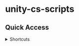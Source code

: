 # unity-cs-scripts


## Quick Access

<details><summary>Shortcuts</summary>
<p>
  
  <details><summary>Copy To Clipboard</summary>
  <p>
    
    
   - [Copy To Clipboard Script View](https://github.com/SpiralGaming/unity-cs-scripts/blob/main/Scripts/Copy%20To%20Clipboard/CopyToClipboard.cs)
   - [Copy To Clipboard Script Download](https://downgit.github.io/#/home?url=https://github.com/SpiralGaming/unity-cs-scripts/blob/main/Scripts/Copy%20To%20Clipboard/CopyToClipboard.cs)
    
  </p>
  </details>
  
  <details><summary>Cursor Face Mouse 2d</summary>
<p>
  
  - [Face Mouse 2d Script View](https://github.com/SpiralGaming/unity-cs-scripts/blob/main/Scripts/Cursor%20Face%20Mouse%202D/FaceMouse.cs)
  - [Face Mouse 2d Script Download](https://downgit.github.io/#/home?url=https://github.com/SpiralGaming/unity-cs-scripts/blob/main/Scripts/Cursor%20Face%20Mouse%202D/FaceMouse.cs)
  
</p>
</details>
  
  
<details><summary>Date</summary>
<p>
  
  - [Date Script View](https://github.com/SpiralGaming/unity-cs-scripts/blob/main/Scripts/Date/Date.cs)
  - [Date Script Download](https://downgit.github.io/#/home?url=https://github.com/SpiralGaming/unity-cs-scripts/blob/main/Scripts/Date/Date.cs)
  
</p>
</details>

<details><summary>Discord Webhook</summary>
<p>
  
  - [Discord Webhook Script View](https://github.com/SpiralGaming/unity-cs-scripts/blob/main/Scripts/Discord%20Webhook/DiscordWebhook.cs)
  - [Discord Webhook Script Download](https://downgit.github.io/#/home?url=https://github.com/SpiralGaming/unity-cs-scripts/blob/main/Scripts/Discord%20Webhook/DiscordWebhook.cs)
  
</p>
</details>
  
  
<details><summary>Photon</summary>
<p>
  

<details><summary>Change Name</summary>
<p>
  
<details><summary>Don't Use Button To Save Name</summary>
<p>
  
  - [Player Name Script View](https://github.com/SpiralGaming/unity-cs-scripts/blob/main/Scripts/Photon/Change%20Name/Don't%20Use%20Button%20To%20Save%20Name/PlayerName.cs)
  - [Player Name Script Download](https://downgit.github.io/#/home?url=https://github.com/SpiralGaming/unity-cs-scripts/blob/main/Scripts/Photon/Change%20Name/Don't%20Use%20Button%20To%20Save%20Name/PlayerName.cs)
  
</p>
</details>
  
  <details><summary>Use Button To Save Name</summary>
<p>
  
  - [Player Name Script View](https://github.com/SpiralGaming/unity-cs-scripts/blob/main/Scripts/Photon/Change%20Name/Use%20Button%20To%20Save%20Name/PlayerName.cs)
  - [Player Name Script Download](https://downgit.github.io/#/home?url=https://github.com/SpiralGaming/unity-cs-scripts/blob/main/Scripts/Photon/Change%20Name/Use%20Button%20To%20Save%20Name/PlayerName.cs)
  
</p>
</details>

<details><summary>Update Name</summary>
<p>
  
  - [Update Name Script View](https://github.com/SpiralGaming/unity-cs-scripts/blob/main/Scripts/Photon/Change%20Name/UpdateName.cs)
  - [Update Name Script Download](https://downgit.github.io/#/home?url=https://github.com/SpiralGaming/unity-cs-scripts/blob/main/Scripts/Photon/Change%20Name/UpdateName.cs)
  
</p>
</details>
  
  README.md
  ```
  If you want to have a button to save the player's name then choose the "Use Button To Save Name" folder and use that code.

But

If you want the player's name to automatically be updated every time they change it choose "Use Button To Save Name" and use that code.


Also you may need the UpdateName.cs file.

Just Apply it somewhere in the scene to change the name, then add the references to it then you will be good with that script.
  ```
  
</p>
</details>
  
  
<details><summary>Lobbys</summary>
<p>
  
<details><summary>Connect To Server</summary>
<p>
  
  - [Connect To Server Script View](https://github.com/SpiralGaming/unity-cs-scripts/blob/main/Scripts/Photon/Lobbys/Connect%20To%20Server/ConnectToServer.cs)
  - [Connect To Server Script Download](https://downgit.github.io/#/home?url=https://github.com/SpiralGaming/unity-cs-scripts/blob/main/Scripts/Photon/Lobbys/Connect%20To%20Server/ConnectToServer.cs)
  
</p>
</details>
  
  <details><summary>Create And Join Rooms</summary>
<p>
  
  - [Create And Join Rooms Script View](https://github.com/SpiralGaming/unity-cs-scripts/blob/main/Scripts/Photon/Lobbys/Create%20And%20Join%20Rooms/CreateAndJoinRooms.cs)
  - [Create And Join Rooms Script Download](https://downgit.github.io/#/home?url=https://github.com/SpiralGaming/unity-cs-scripts/blob/main/Scripts/Photon/Lobbys/Create%20And%20Join%20Rooms/CreateAndJoinRooms.cs)
  
</p>
</details>
  
  <details><summary>Spawn Players</summary>
<p>
  
  - [Spawn Players Script View]()
  - [Spawn Players Script Download]()
  
</p>
</details>
  
</p>
</details>
  
</p>
</details>
  
  
<details><summary>Press Any Key To Begin</summary>
<p>
  
  - [Any Key Script View](https://github.com/SpiralGaming/unity-cs-scripts/blob/main/Scripts/Photon/Lobbys/Spawn%20Players/SpawnPlayers.cs)
  - [Any Key Script Download](https://downgit.github.io/#/home?url=https://github.com/SpiralGaming/unity-cs-scripts/blob/main/Scripts/Photon/Lobbys/Spawn%20Players/SpawnPlayers.cs)
  
</p>
</details>
  
  
<details><summary>Quit Game</summary>
<p>
  
  - [Quit Game Script View](https://github.com/SpiralGaming/unity-cs-scripts/blob/main/Scripts/Quit%20Game/QuitGame.cs)
  - [Quit Game Script Download](https://downgit.github.io/#/home?url=https://github.com/SpiralGaming/unity-cs-scripts/blob/main/Scripts/Quit%20Game/QuitGame.cs)
  
</p>
</details>
  
  
  
<details><summary>Screenshot</summary>
<p>
  
  - [Screenshot Script View](https://github.com/SpiralGaming/unity-cs-scripts/blob/main/Scripts/ScreenShot/Screen_Shot.cs)
  - [Screenshot Script Download](https://downgit.github.io/#/home?url=https://github.com/SpiralGaming/unity-cs-scripts/blob/main/Scripts/ScreenShot/Screen_Shot.cs)
  
</p>
</details>
  
  
<details><summary>Text Effects</summary>
<p>
  
  
<details><summary>Wobble</summary>
<p>
  

<details><summary>Vertex Wobble</summary>
<p>
  
  - [Vertex Wobble Script View](https://github.com/SpiralGaming/unity-cs-scripts/blob/main/Scripts/Text%20Effects/Wobble/Vertex%20Wobble/VertexWobble.cs)
  - [Vertex Wobble Script Download](https://downgit.github.io/#/home?url=https://github.com/SpiralGaming/unity-cs-scripts/blob/main/Scripts/Text%20Effects/Wobble/Vertex%20Wobble/VertexWobble.cs)
  
</p>
</details>
  
 
<details><summary>Character Wobble</summary>
<p>
  
  - [Character Wobble Script View](https://github.com/SpiralGaming/unity-cs-scripts/blob/main/Scripts/Text%20Effects/Wobble/Character%20Wobble/CharacterWobble.cs)
  - [Character Wobble Script Download](https://downgit.github.io/#/home?url=https://github.com/SpiralGaming/unity-cs-scripts/blob/main/Scripts/Text%20Effects/Wobble/Character%20Wobble/CharacterWobble.cs)
  
</p>
</details>
  
  
<details><summary>Word Wobble</summary>
<p>
  
  - [Word Wobble Script View](https://github.com/SpiralGaming/unity-cs-scripts/blob/main/Scripts/Text%20Effects/Wobble/Word%20Wobble/WordWobble.cs)
  - [Word Wobble Script Download](https://downgit.github.io/#/home?url=https://github.com/SpiralGaming/unity-cs-scripts/blob/main/Scripts/Text%20Effects/Wobble/Word%20Wobble/WordWobble.cs)
  
</p>
</details>
  
</p>
</details>
  
</p>
</details>
  
  
  
<details><summary>Timer</summary>
<p>
  
  - [Timer Script View](https://github.com/SpiralGaming/unity-cs-scripts/blob/main/Scripts/Timer/TimerController.cs)
  - [Timer Script Download](https://downgit.github.io/#/home?url=https://github.com/SpiralGaming/unity-cs-scripts/blob/main/Scripts/Timer/TimerController.cs)
  
</p>
</details>
  
  
<details><summary>URL Opener</summary>
<p>
  
  - [URL Opener Script View]()
  - [URL Opener Script Download]()
  
</p>
</details>
  
  
</p>
</details>
